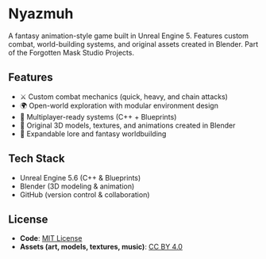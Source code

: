 # Nyazmuh
A fantasy animation-style game built in Unreal Engine 5. Features custom combat, world-building systems, and original assets created in Blender. Part of the Forgotten Mask Studio Projects.

## Features
- ⚔️ Custom combat mechanics (quick, heavy, and chain attacks)  
- 🌍 Open-world exploration with modular environment design  
- 🧩 Multiplayer-ready systems (C++ + Blueprints)  
- 🎨 Original 3D models, textures, and animations created in Blender  
- 📜 Expandable lore and fantasy worldbuilding  

## Tech Stack
- Unreal Engine 5.6 (C++ & Blueprints)  
- Blender (3D modeling & animation)  
- GitHub (version control & collaboration)  

## License
- **Code**: [MIT License](./LICENSE)  
- **Assets (art, models, textures, music)**: [CC BY 4.0](./ASSETS_LICENSE)  

